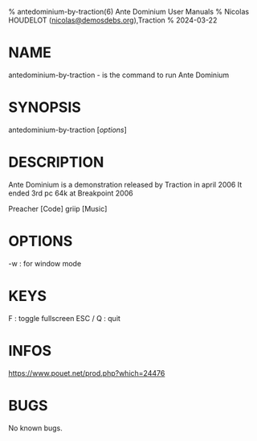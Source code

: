 % antedominium-by-traction(6) Ante Dominium User Manuals
% Nicolas HOUDELOT (nicolas@demosdebs.org),Traction
% 2024-03-22

# NAME
antedominium-by-traction - is the command to run Ante Dominium 

# SYNOPSIS
antedominium-by-traction [*options*]

# DESCRIPTION
Ante Dominium is a demonstration released by Traction in april 2006
It ended 3rd pc 64k at Breakpoint 2006

Preacher [Code]
griip [Music]

# OPTIONS
\-w 
:    for window mode

# KEYS
F
:    toggle fullscreen
ESC / Q
:    quit

# INFOS
https://www.pouet.net/prod.php?which=24476

# BUGS
No known bugs.
